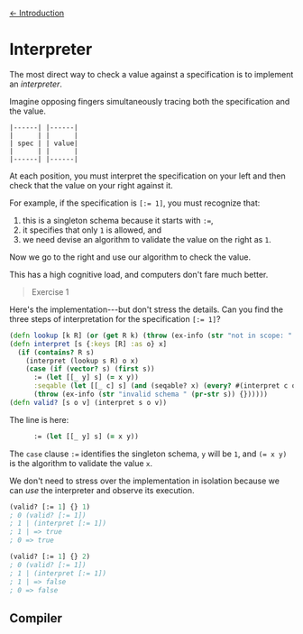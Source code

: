 [<- Introduction](00-intro.md)

# Interpreter

The most direct way to check a value against a specification is to implement an _interpreter_.

Imagine opposing fingers simultaneously tracing both the specification and the value.

```
|------| |------|
|      | |      |
| spec | | value|
|      | |      |
|------| |------|
```

At each position, you must interpret the specification on your left
and then check that the value on your right against it.

For example, if the specification is `[:= 1]`, you must recognize that:
1. this is a singleton schema because it starts with `:=`,
2. it specifies that only `1` is allowed, and
3. we need devise an algorithm to validate the value on the right as `1`.

Now we go to the right and use our algorithm to check the value.

This has a high cognitive load, and computers don't fare much better.

> Exercise 1

Here's the implementation---but don't stress the details.
Can you find the three steps of interpretation for the specification `[:= 1]`?

```clojure
(defn lookup [k R] (or (get R k) (throw (ex-info (str "not in scope: " k) {}))))
(defn interpret [s {:keys [R] :as o} x]
  (if (contains? R s)
    (interpret (lookup s R) o x)
    (case (if (vector? s) (first s))
      := (let [[_ y] s] (= x y))
      :seqable (let [[_ c] s] (and (seqable? x) (every? #(interpret c o %) x)))
      (throw (ex-info (str "invalid schema " (pr-str s)) {})))))
(defn valid? [s o v] (interpret s o v))
```

The line is here:

```clojure
      := (let [[_ y] s] (= x y))
```

The `case` clause `:=` identifies the singleton schema, `y`
will be `1`, and `(= x y)` is the algorithm to validate the value `x`.

We don't need to stress over the implementation in isolation because
we can _use_ the interpreter and observe its execution.

```clojure
(valid? [:= 1] {} 1)
; 0 (valid? [:= 1])
; 1 | (interpret [:= 1])
; 1 | => true
; 0 => true

(valid? [:= 1] {} 2)
; 0 (valid? [:= 1])
; 1 | (interpret [:= 1])
; 1 | => false
; 0 => false
```

## Compiler


